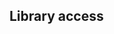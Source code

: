 ## Library access

<!-- 
START
INPUT isMember, hasGuestPass
IF isMember == "Yes" OR hasGuestPass == "Yes" THEN
OUTPUT "Access granted"
ELSE
OUTPUT "Access denied"
END IF
END
 -->
